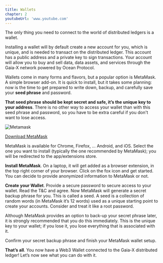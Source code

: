 ```yaml
---
title: Wallets
chapter: 2
youtubeUrl: 'www.youtube.com'
---
```


The only thing you need to connect to the world of distributed ledgers is a wallet.

Installing a wallet will by default create a new account for you, which is unique, and is needed to transact on the distributed ledger. This account has a public address and a private key to sign transactions. Your account will allow you to buy and sell data, data assets, and services through the Gaia-X network powered by Ocean Protocol.

Wallets come in many forms and flavors, but a popular option is MetaMask. A simple browser add-on. It is quick to install, but it takes some planning: now is the time to get prepared to write down, backup, and carefully save your **seed phrase** and password.

**That seed phrase should be kept secret and safe, it’s the unique key to your address**. There is no other way to access your wallet than with this seed phrase and password, so you have to be extra careful if you don't want to lose access.

![Metamask](https://metamask.io/images/mm-logo.svg)

[Download MetaMask](https://metamask.io/download.html)

MetaMask is available for Chrome, Firefox, … Android, and iOS. Select the one you want to install (typically the one recommended by MetaMask); you will be redirected to the app/extensions store.

**Install MetaMask**. On a laptop, it will get added as a browser extension, in the top right corner of your browser. Click on the fox icon and get started. You can decide to provide anonymized information to MetaMask or not.

**Create your Wallet**. Provide a secure password to secure access to your wallet. Read the T&C and agree. Now MetaMask will generate a secret backup phrase for you. This is called a seed. A seed is a collection of random words (in MetaMask it’s 12 words) used as a unique starting point to create your accounts. Consider and treat it like a root password.

Although MetaMask provides an option to back-up your secret phrase later, it is strongly recommended that you do this immediately. This is the unique key to your wallet; if you lose it, you lose everything that is associated with it.

Confirm your secret backup phrase and finish your MetaMask wallet setup.

**That’s all**. You now have a Web3 Wallet connected to the Gaia-X distributed ledger! Let’s now see what you can do with it.
